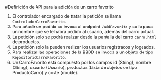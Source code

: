 #Definición de API para la adición de un carro favorito

1. El controlador encargado de tratar la petición se llama `ControladorCarroFavorito`.
2. Para añadir un pedido se invoca al endpoint `/addFavorito` y se le pasa un nombre que se le habrá pedido al usuario, además del carro actual.
3. La petición solo se podrá realizar desde la pantalla del carro `carro.html` de productos.
4. La petición solo la pueden realizar los usuarios registrados y logeados.  
5. Para realizar las operaciones de la BBDD se invoca a un objeto de tipo `RepositorioCarroFavorito`.
6. Un CarroFavorito está compuesto por los campos id (String), nombre (String), usuario (Usuario), productos (Lista de objetos de tipo ProductoCarro) y coste (double). 